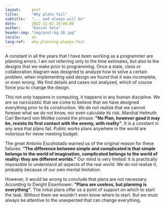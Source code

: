 ```yaml
---
layout:     post
title:      "Why plans fail"
subtitle:   "... and always will be"
date:       2022-11-02 19:00:00
author:     "Daniel Vela"
header-img: "img/post-bg-20.jpg"
locale:     en
lang-ref:   why-planning-always-fail
---
```


A constant in all the years that I have been working as a programmer are planning errors. I am not referring only to the time estimates, but also to the designs that we make prior to programming. Once a state, class or collaboration diagram was designed to analyze how to solve a certain problem, when implementing said design we found that it was incomplete, or even wrong. We find details and cases not analyzed, which of course force you to change the design.

This not only happens in computing, it happens in any human discipline. We are so narcissistic that we come to believe that we have designed everything prior to its construction. We do not realize that we cannot foresee what we do not know, nor even calculate its risk. Marshal Helmuth Carl Bernard von Moltke coined the phrase: **"No Plan, however good it may be, resists its first contact with the enemy, with reality"**. It is a constant in any area that plans fail. Public works plans anywhere in the world are notorious for never meeting budget.

The great Antonio Escohotado warned us of the original reason for these failures: **“The difference between simple and complicated is that simple belongs to the world of imagination, complicated belongs to the world of reality: they are different worlds.”** Our mind is very limited: it is practically impossible to understand all aspects of the real world. We do not realize it, probably because of our own mental limitation.

However, it would be wrong to conclude that plans are not necessary. According to Dwight Eisenhower: **"Plans are useless, but planning is everything"**. The initial plans offer us a point of support on which to start the task. Without them we wouldn't even know where to start. But we must always be attentive to the unexpected that can change everything.